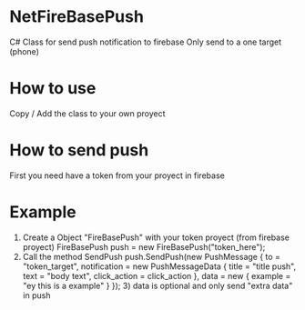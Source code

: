 # NetFireBasePush
C# Class for send push notification to firebase 
Only send to a one target (phone)

# How to use
  Copy / Add the class to your own proyect
# How to send push
  First you need have a token from your proyect in firebase
# Example
   1) Create a Object "FireBasePush" with your token proyect (from firebase proyect)
    FireBasePush push = new FireBasePush("token_here");
   2) Call the method SendPush
    push.SendPush(new PushMessage
    {
      to = "token_target",
      notification = new PushMessageData
      {
            title = "title push",
            text = "body text",
            click_action = click_action
        },
        data = new
        {
            example = "ey this is a example" 
        }
    });
    3) data is optional and only send "extra data" in push
  

